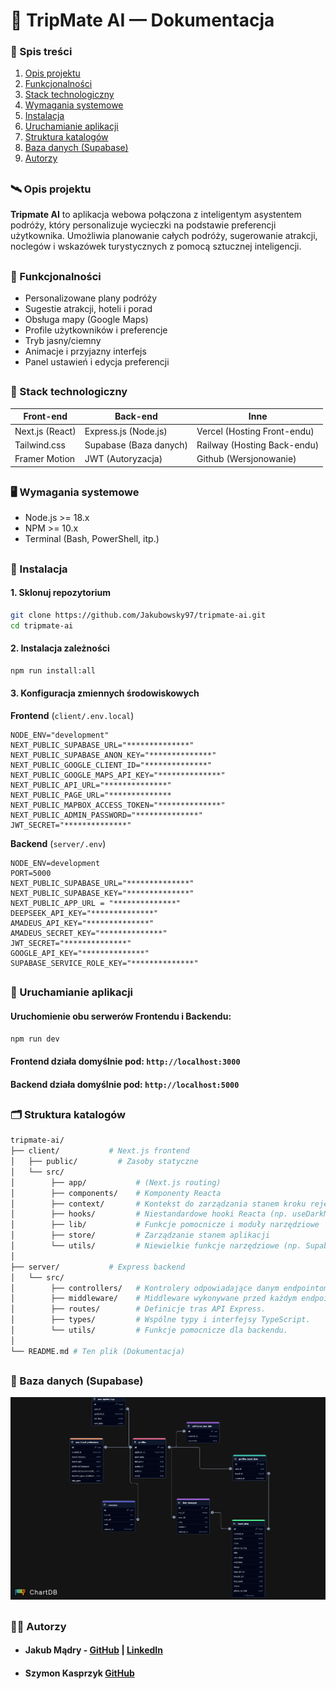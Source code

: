 # 📘 TripMate AI — Dokumentacja
### 📌 Spis treści
1. [Opis projektu](#️-opis-projektu)
2. [Funkcjonalności](#-funkcjonalności)
3. [Stack technologiczny](#-stack-technologiczny)
4. [Wymagania systemowe](#️-wymagania-systemowe)
5. [Instalacja](#-instalacja)
6. [Uruchamianie aplikacji](#-uruchamianie-aplikacji)
7. [Struktura katalogów](#️-struktura-katalogów)
8. [Baza danych (Supabase)](#-baza-danych-supabase)
9. [Autorzy](#-autorzy)

## 

### 🛰️ Opis projektu
**Tripmate AI** to aplikacja webowa połączona z inteligentym asystentem podróży, który personalizuje wycieczki na podstawie preferencji użytkownika. Umożliwia planowanie całych podróży, sugerowanie atrakcji, noclegów i wskazówek turystycznych z pomocą sztucznej inteligencji.

##

### 🎯 Funkcjonalności
- Personalizowane plany podróży
- Sugestie atrakcji, hoteli i porad
- Obsługa mapy (Google Maps)
- Profile użytkowników i preferencje
- Tryb jasny/ciemny
- Animacje i przyjazny interfejs
- Panel ustawień i edycja preferencji

## 

### 🧰 Stack technologiczny

| Front-end          | Back-end               | Inne                        |
|--------------------|------------------------|-----------------------------|
| Next.js (React)    | Express.js (Node.js)   | Vercel (Hosting Front-endu) |
| Tailwind.css       | Supabase (Baza danych) | Railway (Hosting Back-endu) |
| Framer Motion      | JWT (Autoryzacja)      | Github (Wersjonowanie)      |

##

### 🖥️ Wymagania systemowe
- Node.js >= 18.x
- NPM >= 10.x
- Terminal (Bash, PowerShell, itp.)

##
### 🧩 Instalacja

#### 1. Sklonuj repozytorium
```bash
git clone https://github.com/Jakubowsky97/tripmate-ai.git
cd tripmate-ai
```

#### 2. Instalacja zależności
```bash
npm run install:all
```

#### 3. Konfiguracja zmiennych środowiskowych
**Frontend** (`client/.env.local`)
```env
NODE_ENV="development"
NEXT_PUBLIC_SUPABASE_URL="**************"
NEXT_PUBLIC_SUPABASE_ANON_KEY="**************"
NEXT_PUBLIC_GOOGLE_CLIENT_ID="**************"
NEXT_PUBLIC_GOOGLE_MAPS_API_KEY="**************"
NEXT_PUBLIC_API_URL="**************"
NEXT_PUBLIC_PAGE_URL="**************
NEXT_PUBLIC_MAPBOX_ACCESS_TOKEN="**************"
NEXT_PUBLIC_ADMIN_PASSWORD="**************"
JWT_SECRET="**************"
```

**Backend** (`server/.env`)
```env
NODE_ENV=development
PORT=5000
NEXT_PUBLIC_SUPABASE_URL="**************"
NEXT_PUBLIC_SUPABASE_KEY="**************"
NEXT_PUBLIC_APP_URL = "**************"
DEEPSEEK_API_KEY="**************"
AMADEUS_API_KEY="**************"
AMADEUS_SECRET_KEY="**************"
JWT_SECRET="**************"
GOOGLE_API_KEY="**************"
SUPABASE_SERVICE_ROLE_KEY="**************"
```

## 

### 🚀 Uruchamianie aplikacji
#### Uruchomienie obu serwerów Frontendu i Backendu:
```bash
npm run dev
```
#### **Frontend** działa domyślnie pod: `http://localhost:3000`
#### **Backend** działa domyślnie pod: `http://localhost:5000`

##

### 🗂️ Struktura katalogów
```bash
tripmate-ai/
├── client/           # Next.js frontend
│   ├── public/         # Zasoby statyczne
│   └── src/
│        ├── app/           # (Next.js routing)
│        ├── components/    # Komponenty Reacta
│        ├── context/       # Kontekst do zarządzania stanem kroku rejestracji.
│        ├── hooks/         # Niestandardowe hooki Reacta (np. useDarkMode).
│        ├── lib/           # Funkcje pomocnicze i moduły narzędziowe
│        ├── store/         # Zarządzanie stanem aplikacji
│        └── utils/         # Niewielkie funkcje narzędziowe (np. Supabase)
│
├── server/           # Express backend
│   └── src/
│        ├── controllers/   # Kontrolery odpowiadające danym endpointom
│        ├── middleware/    # Middleware wykonywane przed każdym endpointem
│        ├── routes/        # Definicje tras API Express.
│        ├── types/         # Wspólne typy i interfejsy TypeScript.
│        └── utils/         # Funkcje pomocnicze dla backendu.
│
└── README.md # Ten plik (Dokumentacja)
```

##

### 🧾 Baza danych (Supabase)
![Supabase-db](/supabase-db.png "Baza danych Supabase")

##

### 👨‍💻 Autorzy
- #### Jakub Mądry - [GitHub](https://github.com/Jakubowsky97) | [LinkedIn](https://www.linkedin.com/in/jakub-mądry-28b694267/)
- #### Szymon Kasprzyk [GitHub](https://github.com/Septylion)